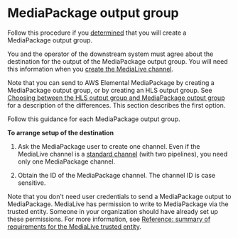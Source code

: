 # MediaPackage output group<a name="origin-server-emp"></a>

Follow this procedure if you [determined](identify-downstream-system.md) that you will create a MediaPackage output group\. 

You and the operator of the downstream system must agree about the destination for the output of the MediaPackage output group\. You will need this information when you [create the MediaLive channel](creating-mediapackage-output-group.md)\.

Note that you can send to AWS Elemental MediaPackage by creating a MediaPackage output group, or by creating an HLS output group\. See [Choosing between the HLS output group and MediaPackage output group](hls-choosing-hls-vs-emp.md) for a description of the differences\. This section describes the first option\. 

Follow this guidance for each MediaPackage output group\.

**To arrange setup of the destination**

1. Ask the MediaPackage user to create one channel\. Even if the MediaLive channel is a [standard channel](plan-redundancy.md) \(with two pipelines\), you need only one MediaPackage channel\.

1. Obtain the ID of the MediaPackage channel\. The channel ID is case sensitive\. 

Note that you don't need user credentials to send a MediaPackage output to MediaPackage\. MediaLive has permission to write to MediaPackage via the trusted entity\. Someone in your organization should have already set up these permissions\. For more information, see [Reference: summary of requirements for the MediaLive trusted entity](trusted-entity-requirements.md)\.